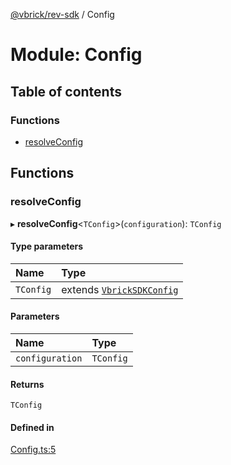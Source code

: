 [@vbrick/rev-sdk](../README.md) / Config

# Module: Config

## Table of contents

### Functions

- [resolveConfig](Config.md#resolveconfig)

## Functions

### resolveConfig

▸ **resolveConfig**<`TConfig`\>(`configuration`): `TConfig`

#### Type parameters

| Name | Type |
| :------ | :------ |
| `TConfig` | extends [`VbrickSDKConfig`](../interfaces/VbrickSDK.VbrickSDKConfig.md) |

#### Parameters

| Name | Type |
| :------ | :------ |
| `configuration` | `TConfig` |

#### Returns

`TConfig`

#### Defined in

[Config.ts:5](https://github.com/vbrick/rev-sdk-js/blob/8587b78/src/Config.ts#L5)
